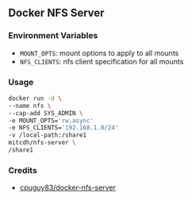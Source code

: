 ## Docker NFS Server

### Environment Variables

* `MOUNT_OPTS`: mount options to apply to all mounts
* `NFS_CLIENTS`: nfs client specification for all mounts

### Usage
```bash
docker run -d \
--name nfs \
--cap-add SYS_ADMIN \
-e MOUNT_OPTS='rw,async'
-e NFS_CLIENTS='192.168.1.0/24'
-v /local-path:/share1
mitcdh/nfs-server \
/share1
```

### Credits
* [cpuguy83/docker-nfs-server](https://github.com/cpuguy83/docker-nfs-server)

